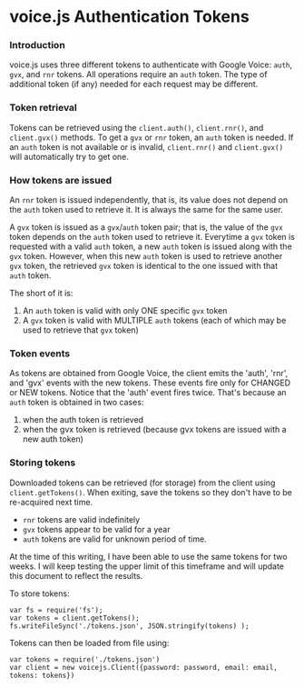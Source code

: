 voice.js Authentication Tokens
==============================

### Introduction
voice.js uses three different tokens to authenticate with Google Voice: `auth`, `gvx`, and `rnr` tokens. All operations require an `auth` token. The type of additional token (if any) needed for each request may be different.

### Token retrieval
Tokens can be retrieved using the `client.auth()`, `client.rnr()`, and `client.gvx()` methods. To get a `gvx` or `rnr` token, an `auth` token is needed. If an `auth` token is not available or is invalid, `client.rnr()` and `client.gvx()` will automatically try to get one.


### How tokens are issued
An `rnr` token is issued independently, that is, its value does not depend on the `auth` token used to retrieve it. It is always the same for the same user.

A `gvx` token is issued as a `gvx`/`auth` token pair; that is, the value of the `gvx` token depends on the `auth` token used to retrieve it. Everytime a `gvx` token is requested with a valid `auth` token, a new `auth` token is issued along with the `gvx` token. However, when this new `auth` token is used to retrieve another `gvx` token, the retrieved `gvx` token is identical to the one issued with that `auth` token. 

The short of it is:

 1. An `auth` token is valid with only ONE specific `gvx` token
 2. A `gvx` token is valid with MULTIPLE `auth` tokens (each of which may be used to retrieve that `gvx` token)


### Token events
As tokens are obtained from Google Voice, the client emits the 'auth', 'rnr', and 'gvx' events with the new tokens. These events fire only for CHANGED or NEW tokens.
Notice that the 'auth' event fires twice. That's because an `auth` token is obtained in two cases:

1. when the auth token is retrieved
2. when the gvx token is retrieved (because gvx tokens are issued with a new auth token)


### Storing tokens
Downloaded tokens can be retrieved (for storage) from the client using `client.getTokens()`. When exiting, save the tokens so they don't have to be re-acquired next time.

* `rnr` tokens are valid indefinitely 
* `gvx` tokens appear to be valid for a year
* `auth` tokens are valid for unknown period of time. 

At the time of this writing, I have been able to use the same tokens for two weeks. I will keep testing the upper limit of this timeframe and will update this document to reflect the results.

To store tokens:

    var fs = require('fs');
    var tokens = client.getTokens();
    fs.writeFileSync('./tokens.json', JSON.stringify(tokens) );


Tokens can then be loaded from file using:

    var tokens = require('./tokens.json')
	var client = new voicejs.Client({password: password, email: email, tokens: tokens})
